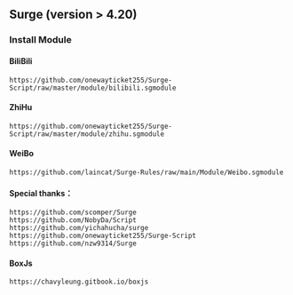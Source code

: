 ## Surge (version > 4.20)

### Install Module

#### BiliBili
```
https://github.com/onewayticket255/Surge-Script/raw/master/module/bilibili.sgmodule
```
#### ZhiHu
```
https://github.com/onewayticket255/Surge-Script/raw/master/module/zhihu.sgmodule
```
#### WeiBo
```
https://github.com/laincat/Surge-Rules/raw/main/Module/Weibo.sgmodule
```

#### Special thanks：

```
https://github.com/scomper/Surge
https://github.com/NobyDa/Script
https://github.com/yichahucha/surge
https://github.com/onewayticket255/Surge-Script
https://github.com/nzw9314/Surge
```

#### BoxJs
```
https://chavyleung.gitbook.io/boxjs
```
